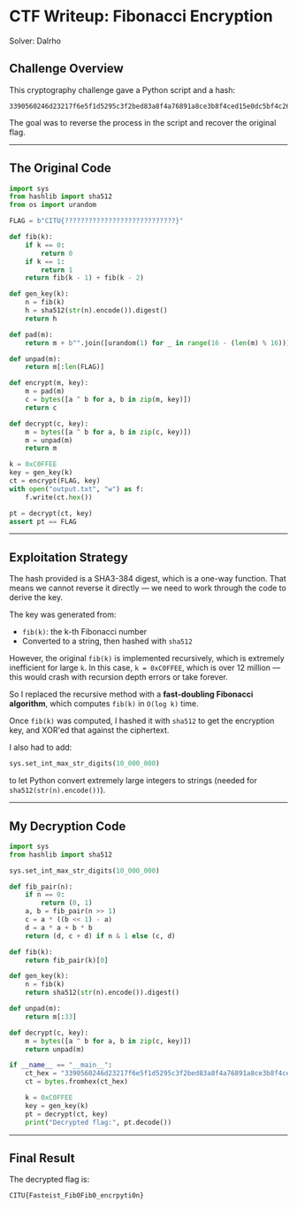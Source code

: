 # CTF Writeup: Fibonacci Encryption

Solver: Dalrho

## Challenge Overview

This cryptography challenge gave a Python script and a hash:

```
3390560246d23217f6e5f1d5295c3f2bed83a8f4a76891a8ce3b8f4ced15e0dc5bf4c26b820b98eda80c3afd5790ba11
```

The goal was to reverse the process in the script and recover the original flag.

---

## The Original Code

```python
import sys
from hashlib import sha512
from os import urandom

FLAG = b"CITU{????????????????????????????}"

def fib(k):
    if k == 0:
        return 0
    if k == 1:
        return 1
    return fib(k - 1) + fib(k - 2)

def gen_key(k):
    n = fib(k)
    h = sha512(str(n).encode()).digest()
    return h

def pad(m):
    return m + b"".join([urandom(1) for _ in range(16 - (len(m) % 16))])

def unpad(m):
    return m[:len(FLAG)]

def encrypt(m, key):
    m = pad(m)
    c = bytes([a ^ b for a, b in zip(m, key)])
    return c

def decrypt(c, key):
    m = bytes([a ^ b for a, b in zip(c, key)])
    m = unpad(m)
    return m

k = 0xC0FFEE
key = gen_key(k)
ct = encrypt(FLAG, key)
with open("output.txt", "w") as f:
    f.write(ct.hex())

pt = decrypt(ct, key)
assert pt == FLAG
```

---

## Exploitation Strategy

The hash provided is a SHA3-384 digest, which is a one-way function. That means we cannot reverse it directly — we need to work through the code to derive the key.

The key was generated from:
- `fib(k)`: the k-th Fibonacci number
- Converted to a string, then hashed with `sha512`

However, the original `fib(k)` is implemented recursively, which is extremely inefficient for large `k`. In this case, `k = 0xC0FFEE`, which is over 12 million — this would crash with recursion depth errors or take forever.

So I replaced the recursive method with a **fast-doubling Fibonacci algorithm**, which computes `fib(k)` in `O(log k)` time.

Once `fib(k)` was computed, I hashed it with `sha512` to get the encryption key, and XOR'ed that against the ciphertext.

I also had to add:

```python
sys.set_int_max_str_digits(10_000_000)
```

to let Python convert extremely large integers to strings (needed for `sha512(str(n).encode())`).

---

## My Decryption Code

```python
import sys
from hashlib import sha512

sys.set_int_max_str_digits(10_000_000)

def fib_pair(n):
    if n == 0:
        return (0, 1)
    a, b = fib_pair(n >> 1)
    c = a * ((b << 1) - a)
    d = a * a + b * b
    return (d, c + d) if n & 1 else (c, d)

def fib(k):
    return fib_pair(k)[0]

def gen_key(k):
    n = fib(k)
    return sha512(str(n).encode()).digest()

def unpad(m):
    return m[:33]

def decrypt(c, key):
    m = bytes([a ^ b for a, b in zip(c, key)])
    return unpad(m)

if __name__ == "__main__":
    ct_hex = "3390560246d23217f6e5f1d5295c3f2bed83a8f4a76891a8ce3b8f4ced15e0dc5bf4c26b820b98eda80c3afd5790ba11"
    ct = bytes.fromhex(ct_hex)

    k = 0xC0FFEE
    key = gen_key(k)
    pt = decrypt(ct, key)
    print("Decrypted flag:", pt.decode())
```

---

## Final Result

The decrypted flag is:

```
CITU{Fasteist_Fib0Fib0_encrpyti0n}
```
